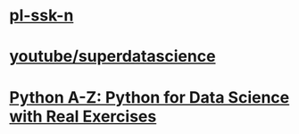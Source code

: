 # [pl-ssk-n](README.md)

# [youtube/superdatascience](https://www.youtube.com/superdatascience)

# [Python A-Z: Python for Data Science with Real Exercises](https://www.udemy.com/python-coding/)

